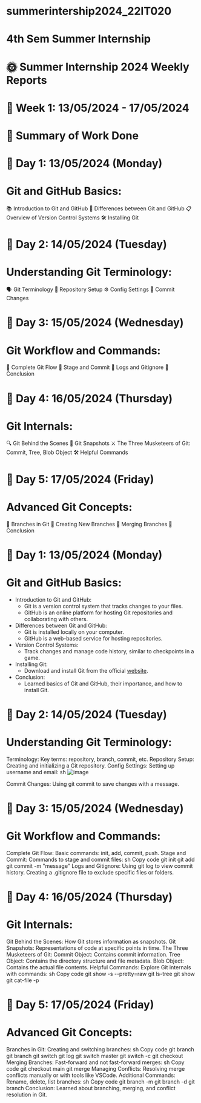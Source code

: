 # summerintership2024_22IT020
# 4th Sem Summer Internship
# 🌞 Summer Internship 2024 Weekly Reports
# 📅 Week 1: 13/05/2024 - 17/05/2024
# 📝 Summary of Work Done
# 📅 Day 1: 13/05/2024 (Monday)
# Git and GitHub Basics:
  📚 Introduction to Git and GitHub
  🔄 Differences between Git and GitHub
  📋 Overview of Version Control Systems
  🛠️ Installing Git
# 📅 Day 2: 14/05/2024 (Tuesday)
# Understanding Git Terminology:
  🗣️ Git Terminology
  📂 Repository Setup
  ⚙️ Config Settings
  💾 Commit Changes
# 📅 Day 3: 15/05/2024 (Wednesday)
# Git Workflow and Commands:
  🔄 Complete Git Flow
  📝 Stage and Commit
  📜 Logs and Gitignore
  🏁 Conclusion
# 📅 Day 4: 16/05/2024 (Thursday)
# Git Internals:
  🔍 Git Behind the Scenes
  📸 Git Snapshots
  ⚔️ The Three Musketeers of Git: Commit, Tree, Blob Object
  🛠️ Helpful Commands
# 📅 Day 5: 17/05/2024 (Friday)
# Advanced Git Concepts:
  🌿 Branches in Git
  🌱 Creating New Branches
  🔀 Merging Branches
  🏁 Conclusion
# 📅 Day 1: 13/05/2024 (Monday)
# Git and GitHub Basics:
 - Introduction to Git and GitHub:
    - Git is a version control system that tracks changes to your files.
    - GitHub is an online platform for hosting Git repositories and collaborating with others.
  - Differences between Git and GitHub:
    - Git is installed locally on your computer.
    - GitHub is a web-based service for hosting repositories.
  - Version Control Systems:
    - Track changes and manage code history, similar to checkpoints in a game.
  - Installing Git:
    - Download and install Git from the official [website](https://git-scm.com/downloads).
  - Conclusion:
    - Learned basics of Git and GitHub, their importance, and how to install Git.
# 📅 Day 2: 14/05/2024 (Tuesday)
# Understanding Git Terminology:
  Terminology:
  Key terms: repository, branch, commit, etc.
  Repository Setup:
  Creating and initializing a Git repository.
  Config Settings:
  Setting up username and email:
  sh
  ![image](https://github.com/hemildesai0910/summerintership2024_22IT020/assets/147586274/533ad0ad-2255-40cf-8686-2b686681cd7e)

  Commit Changes:
  Using git commit to save changes with a message.
# 📅 Day 3: 15/05/2024 (Wednesday)
# Git Workflow and Commands:
  Complete Git Flow:
  Basic commands: init, add, commit, push.
  Stage and Commit:
  Commands to stage and commit files:
  sh
  Copy code
  git init
  git add <file>
  git commit -m "message"
  Logs and Gitignore:
  Using git log to view commit history.
  Creating a .gitignore file to exclude specific files or folders.
# 📅 Day 4: 16/05/2024 (Thursday)
# Git Internals:
  Git Behind the Scenes:
  How Git stores information as snapshots.
  Git Snapshots:
  Representations of code at specific points in time.
  The Three Musketeers of Git:
  Commit Object: Contains commit information.
  Tree Object: Contains the directory structure and file metadata.
  Blob Object: Contains the actual file contents.
  Helpful Commands:
  Explore Git internals with commands:
  sh
  Copy code
  git show -s --pretty=raw <commit-hash>
  git ls-tree <tree-id>
  git show <blob-id>
  git cat-file -p <commit-id>
# 📅 Day 5: 17/05/2024 (Friday)
# Advanced Git Concepts:
  Branches in Git:
  Creating and switching branches:
  sh
  Copy code
  git branch
  git branch <branch-name>
  git switch <branch-name>
  git log
  git switch master
  git switch -c <new-branch>
  git checkout <branch-name>
  Merging Branches:
  Fast-forward and not fast-forward merges:
  sh
  Copy code
  git checkout main
  git merge <branch-name>
  Managing Conflicts:
  Resolving merge conflicts manually or with tools like VSCode.
  Additional Commands:
  Rename, delete, list branches:
  sh
  Copy code
  git branch -m <old-branch-name> <new-branch-name>
  git branch -d <branch-name>
  git branch
  Conclusion:
  Learned about branching, merging, and conflict resolution in Git.
